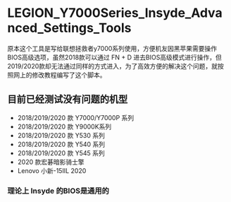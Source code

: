# LEGION_Y7000Series_Insyde_Advanced_Settings_Tools
原本这个工具是写给联想拯救者y7000系列使用，方便机友因黑苹果需要操作BIOS高级选项，虽然2018款可以通过 FN + D 进去BIOS高级模式进行操作，但2019/2020款却无法通过同样的方式进入，为了高效方便的解决这个问题，就按照网上的修改教程编写了这个脚本。

## 目前已经测试没有问题的机型
* 2018/2019/2020 款 Y7000/Y7000P 系列
* 2018/2019/2020 款 Y9000K系列
* 2018/2019/2020 款 Y530 系列
* 2018/2019/2020 款 Y540 系列
* 2018/2019/2020 款 Y545 系列
* 2020 款宏碁暗影骑士擎
* Lenovo 小新-15IIL 2020

### 理论上 Insyde 的BIOS是通用的
